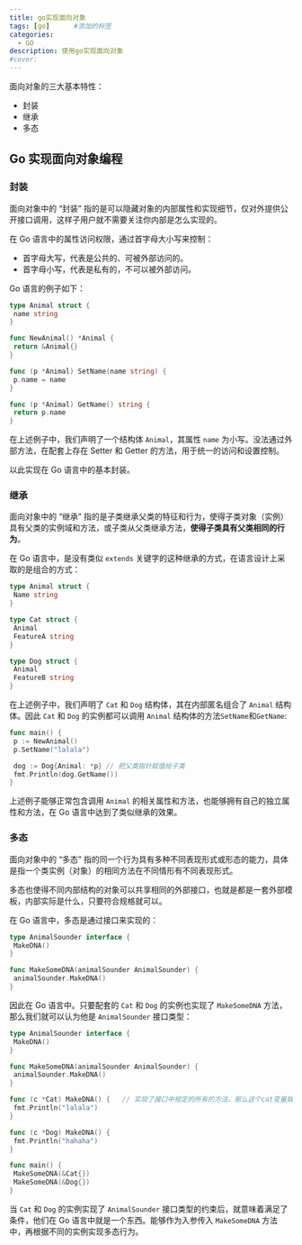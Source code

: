 ```yaml
---
title: go实现面向对象
tags: [go]      #添加的标签
categories: 
  - GO
description: 使用go实现面向对象
#cover: 
---
```


面向对象的三大基本特性：

- 封装
- 继承
- 多态

## Go 实现面向对象编程

### 封装

面向对象中的 “封装” 指的是可以隐藏对象的内部属性和实现细节，仅对外提供公开接口调用，这样子用户就不需要关注你内部是怎么实现的。

在 Go 语言中的属性访问权限，通过首字母大小写来控制：

- 首字母大写，代表是公共的、可被外部访问的。
- 首字母小写，代表是私有的，不可以被外部访问。

Go 语言的例子如下：

```go
type Animal struct {
 name string
}

func NewAnimal() *Animal {
 return &Animal{}
}

func (p *Animal) SetName(name string) {
 p.name = name
}

func (p *Animal) GetName() string {
 return p.name
}
```

在上述例子中，我们声明了一个结构体 `Animal`，其属性 `name` 为小写。没法通过外部方法，在配套上存在 Setter 和 Getter 的方法，用于统一的访问和设置控制。

以此实现在 Go 语言中的基本封装。



### 继承

面向对象中的 “继承” 指的是子类继承父类的特征和行为，使得子类对象（实例）具有父类的实例域和方法，或子类从父类继承方法，**使得子类具有父类相同的行为**。

在 Go 语言中，是没有类似 `extends` 关键字的这种继承的方式，在语言设计上采取的是组合的方式：

```go
type Animal struct {
 Name string
}

type Cat struct {
 Animal
 FeatureA string
}

type Dog struct {
 Animal
 FeatureB string
}
```

在上述例子中，我们声明了 `Cat` 和 `Dog` 结构体，其在内部匿名组合了 `Animal` 结构体。因此 `Cat` 和 `Dog` 的实例都可以调用 `Animal` 结构体的方法`SetName`和`GetName`:

```go
func main() {
 p := NewAnimal()
 p.SetName("lalala")

 dog := Dog{Animal: *p}	// 把父类指针赋值给子类
 fmt.Println(dog.GetName())
}
```

上述例子能够正常包含调用 `Animal` 的相关属性和方法，也能够拥有自己的独立属性和方法，在 Go 语言中达到了类似继承的效果。



### 多态

面向对象中的 “多态” 指的同一个行为具有多种不同表现形式或形态的能力，具体是指一个类实例（对象）的相同方法在不同情形有不同表现形式。

多态也使得不同内部结构的对象可以共享相同的外部接口，也就是都是一套外部模板，内部实际是什么，只要符合规格就可以。

在 Go 语言中，多态是通过接口来实现的：

```go
type AnimalSounder interface {
 MakeDNA()
}

func MakeSomeDNA(animalSounder AnimalSounder) {
 animalSounder.MakeDNA()
}
```

因此在 Go 语言中。只要配套的 `Cat` 和 `Dog` 的实例也实现了 `MakeSomeDNA` 方法，那么我们就可以认为他是 `AnimalSounder` 接口类型：

```go
type AnimalSounder interface {
 MakeDNA()
}

func MakeSomeDNA(animalSounder AnimalSounder) {
 animalSounder.MakeDNA()
}

func (c *Cat) MakeDNA() {	// 实现了接口中规定的所有的方法，那么这个cat变量就实现了这个接口，可以称为这个接口类型的变量
 fmt.Println("lalala")
}

func (c *Dog) MakeDNA() {
 fmt.Println("hahaha")
}

func main() {
 MakeSomeDNA(&Cat{})
 MakeSomeDNA(&Dog{})
}
```

当 `Cat` 和 `Dog` 的实例实现了 `AnimalSounder` 接口类型的约束后，就意味着满足了条件，他们在 Go 语言中就是一个东西。能够作为入参传入 `MakeSomeDNA` 方法中，再根据不同的实例实现多态行为。
